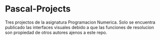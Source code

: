 # Pascal-Projects
Tres projectos de la asignatura Programacion Numerica.
Solo se encuentra publicado las interfaces visuales debido a que las funciones de resolucion son propiedad de otros autores ajenos a este repo.


